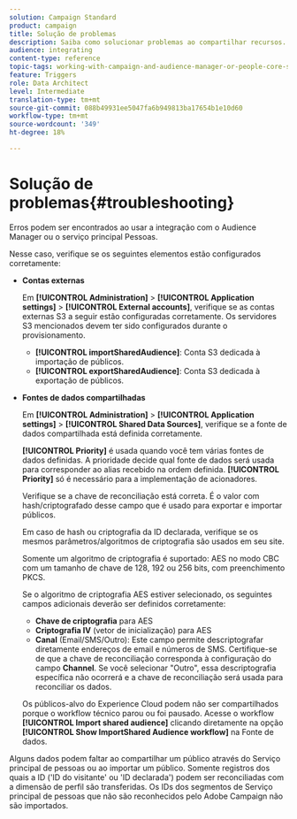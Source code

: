 ```yaml
---
solution: Campaign Standard
product: campaign
title: Solução de problemas
description: Saiba como solucionar problemas ao compartilhar recursos.
audience: integrating
content-type: reference
topic-tags: working-with-campaign-and-audience-manager-or-people-core-service
feature: Triggers
role: Data Architect
level: Intermediate
translation-type: tm+mt
source-git-commit: 088b49931ee5047fa6b949813ba17654b1e10d60
workflow-type: tm+mt
source-wordcount: '349'
ht-degree: 18%

---
```



# Solução de problemas{#troubleshooting}

Erros podem ser encontrados ao usar a integração com o Audience Manager ou o serviço principal Pessoas.

Nesse caso, verifique se os seguintes elementos estão configurados corretamente:

* **Contas externas**

   Em **[!UICONTROL Administration]** > **[!UICONTROL Application settings]** > **[!UICONTROL External accounts]**, verifique se as contas externas S3 a seguir estão configuradas corretamente. Os servidores S3 mencionados devem ter sido configurados durante o provisionamento.

   * **[!UICONTROL importSharedAudience]**: Conta S3 dedicada à importação de públicos.
   * **[!UICONTROL exportSharedAudience]**: Conta S3 dedicada à exportação de públicos.

* **Fontes de dados compartilhadas**

   Em **[!UICONTROL Administration]** > **[!UICONTROL Application settings]** > **[!UICONTROL Shared Data Sources]**, verifique se a fonte de dados compartilhada está definida corretamente.

   **[!UICONTROL Priority]** é usada quando você tem várias fontes de dados definidas. A prioridade decide qual fonte de dados será usada para corresponder ao alias recebido na ordem definida. **[!UICONTROL Priority]** só é necessário para a implementação de acionadores.

   Verifique se a chave de reconciliação está correta. É o valor com hash/criptografado desse campo que é usado para exportar e importar públicos.

   Em caso de hash ou criptografia da ID declarada, verifique se os mesmos parâmetros/algoritmos de criptografia são usados em seu site.

   Somente um algoritmo de criptografia é suportado: AES no modo CBC com um tamanho de chave de 128, 192 ou 256 bits, com preenchimento PKCS.

   Se o algoritmo de criptografia AES estiver selecionado, os seguintes campos adicionais deverão ser definidos corretamente:

   * **Chave de criptografia** para AES
   * **Criptografia IV**  (vetor de inicialização) para AES
   * **Canal**  (Email/SMS/Outro): Este campo permite descriptografar diretamente endereços de email e números de SMS. Certifique-se de que a chave de reconciliação corresponda à configuração do campo **Channel**. Se você selecionar &quot;Outro&quot;, essa descriptografia específica não ocorrerá e a chave de reconciliação será usada para reconciliar os dados.

   Os públicos-alvo do Experience Cloud podem não ser compartilhados porque o workflow técnico parou ou foi pausado. Acesse o workflow **[!UICONTROL Import shared audience]** clicando diretamente na opção **[!UICONTROL Show ImportShared Audience workflow]** na Fonte de dados.

Alguns dados podem faltar ao compartilhar um público através do Serviço principal de pessoas ou ao importar um público. Somente registros dos quais a ID (&#39;ID do visitante&#39; ou &#39;ID declarada&#39;) podem ser reconciliadas com a dimensão de perfil são transferidas. Os IDs dos segmentos de Serviço principal de pessoas que não são reconhecidos pelo Adobe Campaign não são importados.
